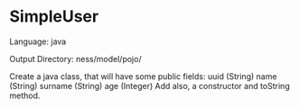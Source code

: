 # SimpleUser

Language: java

Output Directory: ness/model/pojo/

Create a java class, that will have some public fields:
uuid (String)
name (String)
surname (String)
age (Integer)
Add also, a constructor and toString method.
